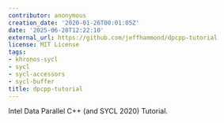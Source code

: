```yaml
---
contributor: anonymous
creation_date: '2020-01-26T00:01:05Z'
date: '2025-06-20T12:22:10'
external_url: https://github.com/jeffhammond/dpcpp-tutorial
license: MIT License
tags:
- khronos-sycl
- sycl
- sycl-accessors
- sycl-buffer
title: dpcpp-tutorial
---
```


Intel Data Parallel C++ (and SYCL 2020) Tutorial.
